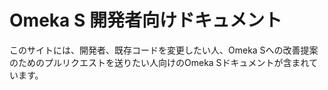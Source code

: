 # Omeka S 開発者向けドキュメント

このサイトには、開発者、既存コードを変更したい人、Omeka Sへの改善提案のためのプルリクエストを送りたい人向けのOmeka Sドキュメントが含まれています。
